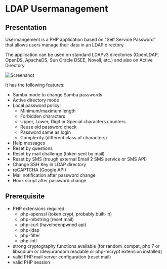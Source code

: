# LDAP Usermanagement

## Presentation

Usermangement is a PHP application based on "Self Service Password" that allows users manage their data in an LDAP directory.

The application can be used on standard LDAPv3 directories (OpenLDAP, OpenDS, ApacheDS, Sun Oracle DSEE, Novell, etc.) and also on Active Directory.

![Screenshot](http://ltb-project.org/wiki/_media/documentation/self-service-password/1.0/ssp_1_0_change_password.png?w=800&h=666&tok=abc22c)

It has the following features:
* Samba mode to change Samba passwords
* Active directory mode
* Local password policy:
  * Minimum/maximum length
  * Forbidden characters
  * Upper, Lower, Digit or Special characters counters
  * Reuse old password check
  * Password same as login
  * Complexity (different class of characters)
* Help messages
* Reset by questions
* Reset by mail challenge (token sent by mail)
* Reset by SMS (trough external Email 2 SMS service or SMS API)
* Change SSH Key in LDAP directory
* reCAPTCHA (Google API)
* Mail notification after password change
* Hook script after password change

## Prerequisite
* PHP extensions required:
  * php-openssl (token crypt, probably built-in)
  * php-mbstring (reset mail)
  * php-curl (haveibeenpwned api)
  * php-ldap
  * php-filter
  * php-intl
* strong cryptography functions available (for random_compat, php 7 or libsodium or /dev/urandom readable or php-mcrypt extension installed)
* valid PHP mail server configuration (reset mail)
* valid PHP session
